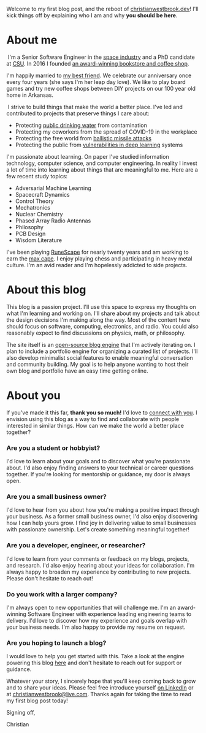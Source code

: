 Welcome to my first blog post, and the reboot of [christianwestbrook.dev](https://www.christianwestbrook.dev/)! I'll kick things off by explaining who I am and why **you should be here**.

# About me

 I'm a Senior Software Engineer in the [space industry](https://www.lockheedmartin.com/en-us/capabilities/space.html) and a PhD candidate at [CSU](https://www.engr.colostate.edu/ece/). In 2016 I founded [an award-winning bookstore and coffee shop](https://www.chaptersonmain.com/).



I'm happily married to [my best friend](https://www.malachiwestbrookphotography.com/). We celebrate our anniversary once every four years (she says I'm her leap day love). We like to play board games and try new coffee shops between DIY projects on our 100 year old home in Arkansas.



 I strive to build things that make the world a better place. I've led and contributed to projects that preserve things I care about:

*   Protecting [public drinking water](https://www.lockheedmartin.com/en-us/who-we-are/eesh/remediation.html) from contamination
*   Protecting my coworkers from the spread of COVID-19 in the workplace
*   Protecting the free world from [ballistic missile attacks](https://www.lockheedmartin.com/en-us/products/sbirs.html)
*   Protecting the public from [vulnerabilities in deep learning](https://arxiv.org/abs/2303.02214) systems

I'm passionate about learning. On paper I've studied information technology, computer science, and computer engineering. In reality I invest a lot of time into learning about things that are meaningful to me. Here are a few recent study topics:

*   Adversarial Machine Learning
*   Spacecraft Dynamics
*   Control Theory
*   Mechatronics
*   Nuclear Chemistry
*   Phased Array Radio Antennas
*   Philosophy
*   PCB Design
*   Wisdom Literature

I've been playing [RuneScape](https://www.runescape.com/community) for nearly twenty years and am working to earn the [max cape](https://runescape.wiki/w/Max_cape). I enjoy playing chess and participating in heavy metal culture. I'm an avid reader and I'm hopelessly addicted to side projects.

# About this blog

This blog is a passion project. I'll use this space to express my thoughts on what I'm learning and working on. I'll share about my projects and talk about the design decisions I'm making along the way. Most of the content here should focus on software, computing, electronics, and radio. You could also reasonably expect to find discussions on physics, math, or philosophy.

The site itself is an [open-source blog engine](https://github.com/christian-westbrook/anansi) that I'm actively iterating on. I plan to include a portfolio engine for organizing a curated list of projects. I'll also develop minimalist social features to enable meaningful conversation and community building. My goal is to help anyone wanting to host their own blog and portfolio have an easy time getting online.

# **About you**

If you've made it this far, **thank you so much!** I'd love to [connect with you](https://www.linkedin.com/in/christian-westbrook/). I envision using this blog as a way to find and collaborate with people interested in similar things. How can we make the world a better place together?

### Are you a student or hobbyist?

I'd love to learn about your goals and to discover what you're passionate about. I'd also enjoy finding answers to your technical or career questions together. If you're looking for mentorship or guidance, my door is always open.

### **Are you a small business owner?**

I'd love to hear from you about how you're making a positive impact through your business. As a former small business owner, I'd also enjoy discovering how I can help yours grow. I find joy in delivering value to small businesses with passionate ownership. Let's create something meaningful together!

### Are you a developer, engineer, or researcher?

I'd love to learn from your comments or feedback on my blogs, projects, and research. I'd also enjoy hearing about your ideas for collaboration. I'm always happy to broaden my experience by contributing to new projects. Please don't hesitate to reach out!

### Do you work with a larger company?

I'm always open to new opportunities that will challenge me. I'm an award-winning Software Engineer with experience leading engineering teams to delivery. I'd love to discover how my experience and goals overlap with your business needs. I'm also happy to provide my resume on request.

### Are you hoping to launch a blog?

I would love to help you get started with this. Take a look at the engine powering this blog [here](https://github.com/christian-westbrook/anansi) and don't hesitate to reach out for support or guidance.

Whatever your story, I sincerely hope that you'll keep coming back to grow and to share your ideas. Please feel free introduce yourself [on LinkedIn](https://www.linkedin.com/in/christian-westbrook/) or at [christianwestbrook@live.com](mailto:christianwestbrook@live.com). Thanks again for taking the time to read my first blog post today!

Signing off,  

Christian
